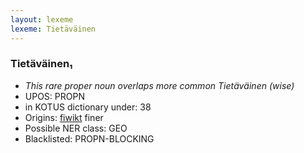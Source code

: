 ```yaml
---
layout: lexeme
lexeme: Tietäväinen
---
```


###  Tietäväinen₁

* _This rare proper noun overlaps more common *Tietäväinen* (wise)_
* UPOS:  PROPN
* in KOTUS dictionary under:  38
* Origins: [fiwikt](https://fi.wiktionary.org/wiki/Tietäväinen) finer 
* Possible NER class:  GEO
* Blacklisted:  PROPN-BLOCKING

